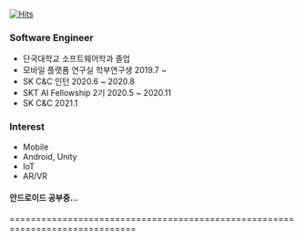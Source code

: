[![Hits](https://hits.seeyoufarm.com/api/count/incr/badge.svg?url=https://github.com/baesumin)](https://hits.seeyoufarm.com)
### Software Engineer
- 단국대학교 소프트웨어학과 졸업
- 모바일 플랫폼 연구실 학부연구생 2019.7 ~
- SK C&C 인턴 2020.6 ~ 2020.8
- SKT AI Fellowship 2기 2020.5 ~ 2020.11
- SK C&C 2021.1

### Interest
- Mobile
- Android, Unity
- IoT
- AR/VR

#### 안드로이드 공부중...

==============================================================================

